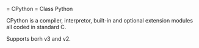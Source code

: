 = CPython =
Class Python

CPython is a compiler, interpretor, built-in and optional extension modules all coded in standard C.

Supports borh v3 and v2.
